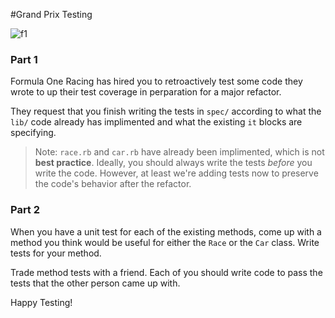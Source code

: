 #Grand Prix Testing

![f1](http://www.bettingsites.us/wp-content/uploads/Formula-1-1.jpg)

### Part 1 

Formula One Racing has hired you to retroactively test some code they wrote to up their test coverage in perparation for a major refactor. 

They request that you finish writing the tests in `spec/` according to what the `lib/` code already has implimented and what the existing `it` blocks are specifying.

>Note: `race.rb` and `car.rb` have already been implimented, which is not **best practice**. Ideally, you should always write the tests *before* you write the code. However, at least we're adding tests now to preserve the code's behavior after the refactor.

### Part 2

When you have a unit test for each of the existing methods, come up with a method you think would be useful for either the `Race` or the `Car` class.   Write tests for your method.  

Trade method tests with a friend. Each of you should write code to pass the tests that the other person came up with. 

Happy Testing!
